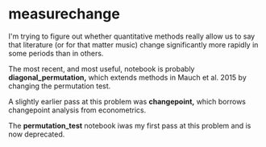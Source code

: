 measurechange
=============

I'm trying to figure out whether quantitative methods really allow us to say that literature (or for that matter music) change significantly more rapidly in some periods than in others.

The most recent, and most useful, notebook is probably **diagonal_permutation,** which extends methods in Mauch et al. 2015 by  changing the permutation test.

A slightly earlier pass at this problem was **changepoint,** which borrows changepoint analysis from econometrics.

The **permutation_test** notebook iwas my first pass at this problem and is now deprecated.
